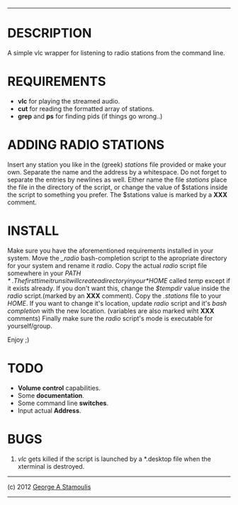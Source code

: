 ---------------------------------------------------------------------------------------------------

DESCRIPTION
===========

A simple vlc wrapper for listening to radio stations from the command line.

REQUIREMENTS
===========

* **vlc** for playing the streamed audio.
* **cut** for reading the formatted array of stations.
* **grep** and **ps** for finding pids (if things go wrong..)

ADDING RADIO STATIONS
=====================

Insert any station you like in the (greek) *stations* file provided or make your own.
Separate the name and the address by a whitespace. Do not forget to separate the entries
by newlines as well. Either name the file *stations* place the file in the directory 
of the script, or change the value of $stations inside the script to something you prefer.
The $stations value is marked by a **XXX** comment.

INSTALL
=======

Make sure you have the aforementioned requirements installed in your system.
Move the *\_radio* bash-completion script to the apropriate directory for your system
and rename it *radio*. Copy the actual *radio* script file somewhere in your *$PATH*.
The first time it runs it will create a directory in your *$HOME* called *temp*
except if it exists already. If you don't want this, change the *$tempdir* value 
inside the *radio* script.(marked by an **XXX** comment). Copy the *.stations* file
to your *HOME*. If you want to change it's location, update *radio* script and it's 
*bash completion* with the new location. (variables are also marked wiht **XXX** comments)
Finally make sure the *radio* script's mode is executable for yourself/group.

Enjoy ;)

TODO
====

* **Volume control** capabilities.
* Some **documentation**.
* Some command line **switches**.
* Input actual **Address**.

BUGS
====

1. *vlc* gets killed if the script is launched by a \*.desktop file when the
xterminal is destroyed.

---------------------------------------------------------------------------------------------------

(c) 2012 [George A Stamoulis](g.a.stamoulis@gmail.com)

---------------------------------------------------------------------------------------------------
